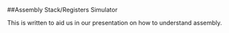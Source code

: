 
##Assembly Stack/Registers Simulator

This is written to aid us in our presentation on how to understand assembly.